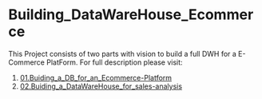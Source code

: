 # Building_DataWareHouse_Ecommerce
This Project consists of two parts with vision to build a full DWH for a E-Commerce PlatForm.
For full description please visit:
1. [01.Buiding_a_DB_for_an_Ecommerce-Platform](01.Buiding_a_DB_for_an_Ecommerce-Platform)
2. [02.Buiding_a_DataWareHouse_for_sales-analysis](02.Buiding_a_DataWareHouse_for_sales-analysis)

